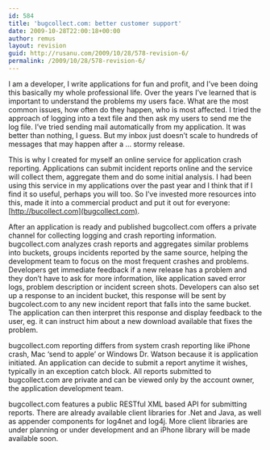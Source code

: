```yaml
---
id: 584
title: 'bugcollect.com: better customer support'
date: 2009-10-28T22:00:18+00:00
author: remus
layout: revision
guid: http://rusanu.com/2009/10/28/578-revision-6/
permalink: /2009/10/28/578-revision-6/
---
```

I am a developer, I write applications for fun and profit, and I&#8217;ve been doing this basically my whole professional life. Over the years I&#8217;ve learned that is important to understand the problems my users face. What are the most common issues, how often do they happen, who is most affected. I tried the approach of logging into a text file and then ask my users to send me the log file. I&#8217;ve tried sending mail automatically from my application. It was better than nothing, I guess. But my inbox just doesn&#8217;t scale to hundreds of messages that may happen after a &#8230; stormy release.

This is why I created for myself an online service for application crash reporting. Applications can submit incident reports online and the service will collect them, aggregate them and do some initial analysis. I had been using this service in my applications over the past year and I think that if I find it so useful, perhaps you will too. So I&#8217;ve invested more resources into this, made it into a commercial product and put it out for everyone:[http://bucollect.com](bugcollect.com).

After an application is ready and published bugcollect.com offers a private channel for collecting logging and crash reporting information. bugcollect.com analyzes crash reports and aggregates similar problems into buckets, groups incidents reported by the same source, helping the development team to focus on the most frequent crashes and problems. Developers get immediate feedback if a new release has a problem and they don&#8217;t have to ask for more information, like application saved error logs, problem description or incident screen shots. Developers can also set up a response to an incident bucket, this response will be sent by bugcolect.com to any new incident report that falls into the same bucket. The application can then interpret this response and display feedback to the user, eg. it can instruct him about a new download available that fixes the problem.

bugcollect.com reporting differs from system crash reporting like iPhone crash, Mac &#8216;send to apple&#8217; or Windows Dr. Watson because it is application initiated. An application can decide to submit a report anytime it wishes, typically in an exception catch block. All reports submitted to bugcollect.com are private and can be viewed only by the account owner, the application development team.

bugcollect.com features a public RESTful XML based API for submitting reports. There are already available client libraries for .Net and Java, as well as appender components for log4net and log4j. More client libraries are under planning or under development and an iPhone library will be made available soon.